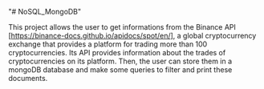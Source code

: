 "# NoSQL_MongoDB" 

This project allows the user to get informations from the Binance API [https://binance-docs.github.io/apidocs/spot/en/], a global cryptocurrency exchange that provides a platform for trading more than 100 cryptocurrencies. Its API provides information about the trades of cryptocurrencies on its platform.
Then, the user can store them in a mongoDB database and make some queries to filter and print these documents. 

